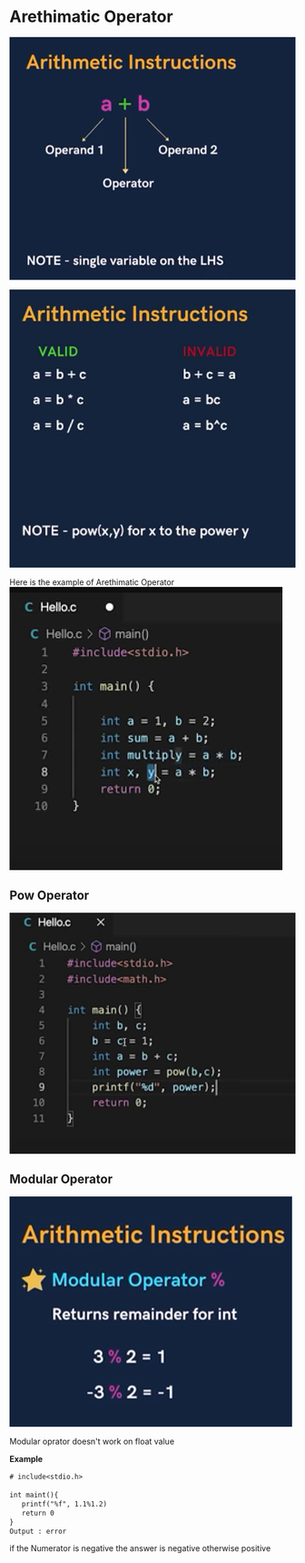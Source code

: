 # Arethimatic Operator
![Arithematic Def](./ArithemeticDef.png)

![Arithematic Instruction](./ArithmeticInstruction.png)

Here is the example of Arethimatic Operator
![Ex Of Arithematic Operator](./ExampleOFArithematicOperation.png)

## Pow Operator
![Pow Operator](./PowOperator.png)

## Modular Operator
![Modular Operator](./ModularOperator.png)

Modular oprator doesn't work on float value 

**Example**
```
# include<stdio.h>

int maint(){
   printf("%f", 1.1%1.2)
   return 0
}
Output : error
```
if the Numerator is negative the answer is negative otherwise positive
